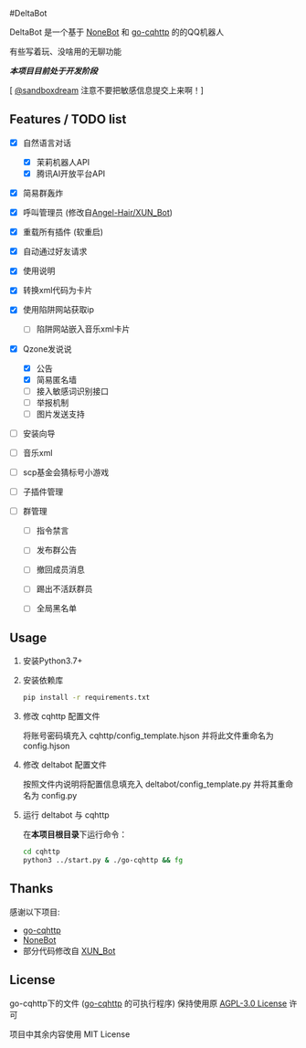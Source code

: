 #DeltaBot

DeltaBot 是一个基于 [NoneBot](https://github.com/nonebot/nonebot) 和 [go-cqhttp](https://github.com/Mrs4s/go-cqhttp) 的的QQ机器人

有些写着玩、没啥用的无聊功能

***本项目目前处于开发阶段***

[ [@sandboxdream](https://github.com/sandboxdream) 注意不要把敏感信息提交上来啊！]



## Features / TODO list

- [x] 自然语言对话
  - [x] 茉莉机器人API
  - [x] 腾讯AI开放平台API
- [x] 简易群轰炸
- [x] 呼叫管理员 (修改自[Angel-Hair/XUN_Bot](https://github.com/Angel-Hair/XUN_Bot/blob/master/xunbot/plugins/call_admin))
- [x] 重载所有插件 (软重启)
- [x] 自动通过好友请求
- [x] 使用说明
- [x] 转换xml代码为卡片
- [x] 使用陷阱网站获取ip
  - [ ] 陷阱网站嵌入音乐xml卡片
- [x] Qzone发说说
  - [x] 公告
  - [x] 简易匿名墙
  - [ ] 接入敏感词识别接口
  - [ ] 举报机制
  - [ ] 图片发送支持
- [ ] 安装向导
- [ ] 音乐xml
- [ ] scp基金会猜标号小游戏
- [ ] 子插件管理


- [ ] 群管理
  - [ ] 指令禁言
  - [ ] 发布群公告
  - [ ] 撤回成员消息
  - [ ] 踢出不活跃群员
  - [ ] 全局黑名单 


## Usage

1. 安装Python3.7+

2. 安装依赖库

   ```bash
   pip install -r requirements.txt
   ```

3. 修改 cqhttp 配置文件

   将账号密码填充入 cqhttp/config_template.hjson 并将此文件重命名为 config.hjson

4. 修改 deltabot 配置文件

   按照文件内说明将配置信息填充入 deltabot/config_template.py 并将其重命名为 config.py

5. 运行 deltabot 与 cqhttp

   在**本项目根目录**下运行命令：

   ```bash
   cd cqhttp
   python3 ../start.py & ./go-cqhttp && fg
   ```



## Thanks

感谢以下项目:

- [go-cqhttp](https://github.com/Mrs4s/go-cqhttp)
- [NoneBot](https://github.com/nonebot/nonebot)
- 部分代码修改自 [XUN_Bot](https://github.com/Angel-Hair/XUN_Bot)



## License

go-cqhttp下的文件 ([go-cqhttp](https://github.com/Mrs4s/go-cqhttp) 的可执行程序) 保持使用原 [AGPL-3.0 License](https://github.com/Mrs4s/go-cqhttp/blob/master/LICENSE) 许可

项目中其余内容使用 MIT License

